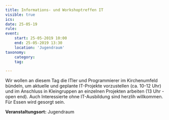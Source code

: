 ```yaml
---
title: Informations- und Workshoptreffen IT
visible: true
ics: 
date: 25-05-19
rule: 
event:
	start: 25-05-2019 10:00
	end: 25-05-2019 13:30
	location: 'Jugendraum'
taxonomy:
	category: 
	tag: 

---
```

Wir wollen an diesem Tag die ITler und Programmierer im Kirchenumfeld bündeln, um aktuelle und geplante IT-Projekte vorzustellen (ca. 10-12 Uhr) und im Anschluss in Kleingruppen an einzelnen Projekten arbeiten (13 Uhr - open end). Auch Interessierte ohne IT-Ausbildung sind herzlih willkommen. Für Essen wird gesorgt sein.


**Veranstaltungsort:** Jugendraum

